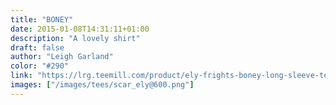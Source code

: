 ```yaml
---
title: "BONEY"
date: 2015-01-08T14:31:11+01:00
description: "A lovely shirt"
draft: false
author: "Leigh Garland"
color: "#290"
link: "https://lrg.teemill.com/product/ely-frights-boney-long-sleeve-tee/"
images: ["/images/tees/scar_ely@600.png"]
---
```

